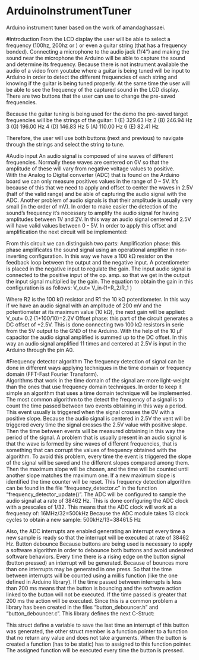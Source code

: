 # ArduinoInstrumentTuner
Arduino instrument tuner based on the work of amandaghassaei.

#Introduction
From the LCD display the user will be able to select a frequency (100hz, 200hz or ) or even a guitar string (that has a frequency bonded). 
Connecting a microphone to the audio jack (1/4”) and making the sound near the microphone the Arduino will be able to capture the sound and determine its frequency.
Because there is not instrument available the audio of a video from youtube where a guitar is being tuned will be input to Arduino in order to detect the different 
frequencies of each string and knowing if the guitar is being tuned properly. At the same time the user will be able to see the frequency of the captured sound in the LCD display. 
There are two buttons that the user can use to change the pre-saved frequencies. 
 
Because the guitar tuning is being used for the demo the pre-saved target frequencies will be the strings of the guitar:
1 (E)	329.63 Hz
2 (B)	246.94 Hz
3 (G)	196.00 Hz
4 (D)	146.83 Hz
5 (A)	110.00 Hz
6 (E)	82.41 Hz

Therefore, the user will use both buttons (next and previous) to navigate through the strings and select the string to tune. 

#Audio input
An audio signal is composed of sine waves of different frequencies. Normally these waves are centered on 0V so that the amplitude of these will vary from negative voltage values to positive.  
With the Analog to Digital converter (ADC) that is found on the Arduino board we can only measure positives values in the range of 0 – 5V. 
It’s because of this that we need to apply and offset to center the waves in 2.5V (half of the valid range) and be able of capturing the audio signal with the ADC.
Another problem of audio signals is that their amplitude is usually very small (in the order of mV). In order to make easier the detection of the sound’s frequency it’s necessary to amplify 
the audio signal for having amplitudes between 1V and 2V. In this way an audio signal centered at 2.5V will have valid values between 0 - 5V. 
In order to apply this offset and amplification the next circuit will be implemented: 
 
From this circuit we can distinguish two parts:
	Amplification phase: this phase amplificates the sound signal using an operational amplifier in non-inverting configuration. In this way we have a 100 kΩ resistor 
	on the feedback loop between the output and the negative input. A potentiometer is placed in the negative input to regulate the gain. The input audio signal is connected 
	to the positive input of the op. amp.  so that we get in the output the input signal multiplied by the gain. The equation to obtain the gain in this configuration is as follows:
V_out= V_in∙(1+R_2/R_1 )

Where R2 is the 100 kΩ resistor and R1 the 10 kΩ potentiometer. In this way if we have an audio signal with an amplitude of 200 mV and the potentiometer at its maximum value (10 kΩ), 
the next gain will be applied:
V_out= 0.2∙(1+100/10)=2.2V
	Offset phase: this part of the circuit generates a DC offset of  +2.5V. This is done connecting two 100 kΩ resistors in serie from the 5V output to the GND of the Arduino. 
	With the help of the 10 µF capacitor the audio signal amplified is summed up to the DC offset. In this way an audio signal amplified 11 times and centered at 2.5V is input in the 
	Arduino through the pin A0. 

#Frequency detector algorithm
The frequency detection of signal can be done in different ways applying techniques in the time domain or frequency domain (FFT-Fast Fourier Transform).  
Algorithms that work in the time domain of the signal are more light-weight than the ones that use frequency domain techniques. In order to keep it simple an 
algorithm that uses a time domain technique will be implemented. 
The most common algorithm to the detect the frequency of a signal is to count the time passed between two events obtaining in this way a period. 
This event usually is triggered when the signal crosses the 0V with a positive slope. Because the audio signal is centered in 2.5V the vent will be triggered every time the signal 
crosses the 2.5V value with positive slope. Then the time between events will be measured obtaining in this way the period of the signal. 
A problem that is usually present in an audio signal is that the wave is formed by sine waves of different frequencies, that is something that can corrupt the values of 
frequency obtained with the algorithm. To avoid this problem, every time the event is triggered the slope of the signal will be saved and the different slopes compared among them. 
Then the maximum slope will be chosen, and the time will be counted until another slope matches the maximum one. If a new maximum slope is identified the time counter will be reset. 
This frequency detection algorithm can be found in the file “frequency_detector.c” in the function “frequency_detector_update()”.
The ADC will be configured to sample the audio signal at a rate of 38462 Hz. This is done configuring the ADC clock with a prescales of 1/32. This means that the ADC clock will work at a frequency of:
16MHz/32=500kHz
Because the ADC module takes 13 clock cycles to obtain a new sample:
500kHz/13=38461.5 Hz

Also, the ADC interrupts are enabled generating an interrupt every time a new sample is ready so that the interrupt will be executed at rate of 38462 Hz.
Button debounce
Because buttons are being used is necessary to apply a software algorithm in order to debounce both buttons and avoid undesired software behaviors. 
Every time there is a rising edge on the button signal (button pressed) an interrupt will be generated. Because of bounces more than one interrupts may be 
generated in one press. So that the time between interrupts will be counted using a millis function (like the one defined in Arduino library). If the time passed between 
interrupts is less than 200 ms means that the button is bouncing and the software action linked to the button will not be executed. If the time passed is greater that 200 ms 
the action will be executed. 
Since this is a common problem a library has been created in the files “button_debouncer.h” and “button_debouncer.c”. This library defines the next C-Struct:
 
This struct define a variable to save the last time an interrupt of this button was generated, the other struct member is a function pointer to a function that no return any value and does not take arguments. When the button is created a function (has to be static) has to assigned to this function pointer. The assigned function will be executed every time the button is pressed. 

